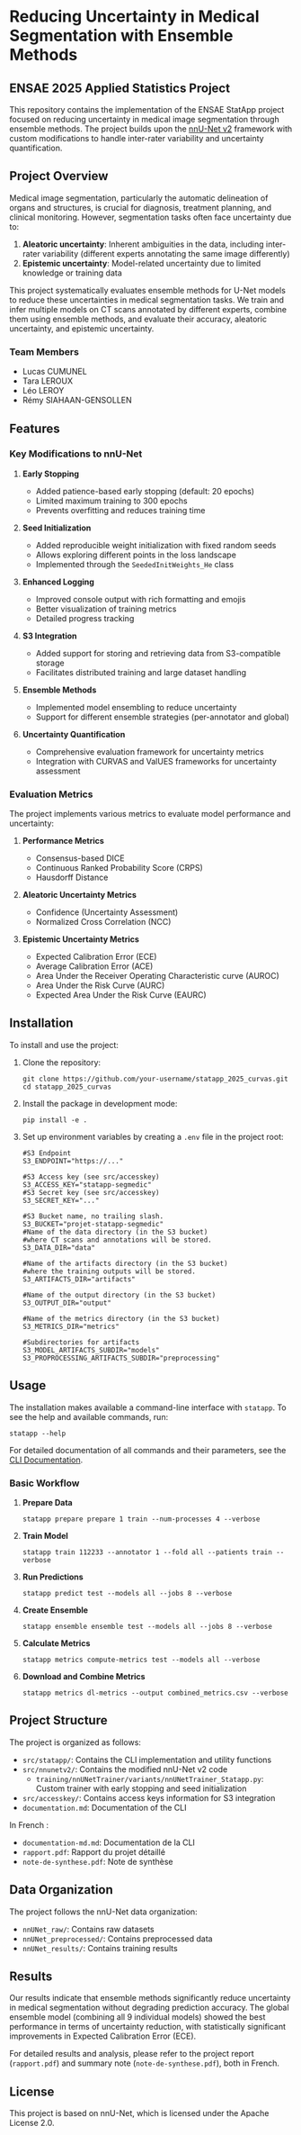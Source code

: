 # Reducing Uncertainty in Medical Segmentation with Ensemble Methods

## ENSAE 2025 Applied Statistics Project

This repository contains the implementation of the ENSAE StatApp project focused on reducing uncertainty in medical image segmentation through ensemble methods. The project builds upon the [nnU-Net v2](https://github.com/MIC-DKFZ/nnUNet) framework with custom modifications to handle inter-rater variability and uncertainty quantification.

## Project Overview

Medical image segmentation, particularly the automatic delineation of organs and structures, is crucial for diagnosis, treatment planning, and clinical monitoring. However, segmentation tasks often face uncertainty due to:

1. **Aleatoric uncertainty**: Inherent ambiguities in the data, including inter-rater variability (different experts annotating the same image differently)
2. **Epistemic uncertainty**: Model-related uncertainty due to limited knowledge or training data

This project systematically evaluates ensemble methods for U-Net models to reduce these uncertainties in medical segmentation tasks. We train and infer multiple models on CT scans annotated by different experts, combine them using ensemble methods, and evaluate their accuracy, aleatoric uncertainty, and epistemic uncertainty.

### Team Members
- Lucas CUMUNEL
- Tara LEROUX
- Léo LEROY
- Rémy SIAHAAN-GENSOLLEN

## Features

### Key Modifications to nnU-Net

1. **Early Stopping**
   - Added patience-based early stopping (default: 20 epochs)
   - Limited maximum training to 300 epochs
   - Prevents overfitting and reduces training time

2. **Seed Initialization**
   - Added reproducible weight initialization with fixed random seeds
   - Allows exploring different points in the loss landscape
   - Implemented through the `SeededInitWeights_He` class

3. **Enhanced Logging**
   - Improved console output with rich formatting and emojis
   - Better visualization of training metrics
   - Detailed progress tracking

4. **S3 Integration**
   - Added support for storing and retrieving data from S3-compatible storage
   - Facilitates distributed training and large dataset handling

5. **Ensemble Methods**
   - Implemented model ensembling to reduce uncertainty
   - Support for different ensemble strategies (per-annotator and global)

6. **Uncertainty Quantification**
   - Comprehensive evaluation framework for uncertainty metrics
   - Integration with CURVAS and ValUES frameworks for uncertainty assessment

### Evaluation Metrics

The project implements various metrics to evaluate model performance and uncertainty:

1. **Performance Metrics**
   - Consensus-based DICE
   - Continuous Ranked Probability Score (CRPS)
   - Hausdorff Distance

2. **Aleatoric Uncertainty Metrics**
   - Confidence (Uncertainty Assessment)
   - Normalized Cross Correlation (NCC)

3. **Epistemic Uncertainty Metrics**
   - Expected Calibration Error (ECE)
   - Average Calibration Error (ACE)
   - Area Under the Receiver Operating Characteristic curve (AUROC)
   - Area Under the Risk Curve (AURC)
   - Expected Area Under the Risk Curve (EAURC)

## Installation

To install and use the project:

1. Clone the repository:
   ```shell
   git clone https://github.com/your-username/statapp_2025_curvas.git
   cd statapp_2025_curvas
   ```

2. Install the package in development mode:
   ```shell
   pip install -e .
   ```

3. Set up environment variables by creating a `.env` file in the project root:
   ```dotenv
   #S3 Endpoint
   S3_ENDPOINT="https://..."

   #S3 Access key (see src/accesskey)
   S3_ACCESS_KEY="statapp-segmedic"
   #S3 Secret key (see src/accesskey)
   S3_SECRET_KEY="..."

   #S3 Bucket name, no trailing slash.
   S3_BUCKET="projet-statapp-segmedic"
   #Name of the data directory (in the S3 bucket)
   #where CT scans and annotations will be stored.
   S3_DATA_DIR="data"

   #Name of the artifacts directory (in the S3 bucket)
   #where the training outputs will be stored.
   S3_ARTIFACTS_DIR="artifacts"

   #Name of the output directory (in the S3 bucket)
   S3_OUTPUT_DIR="output"

   #Name of the metrics directory (in the S3 bucket)
   S3_METRICS_DIR="metrics"

   #Subdirectories for artifacts
   S3_MODEL_ARTIFACTS_SUBDIR="models"
   S3_PROPROCESSING_ARTIFACTS_SUBDIR="preprocessing"
   ```
## Usage

The installation makes available a command-line interface with `statapp`. To see the help and available commands, run:

```shell
statapp --help
```

For detailed documentation of all commands and their parameters, see the [CLI Documentation](documentation.md).

### Basic Workflow

1. **Prepare Data**
   ```shell
   statapp prepare prepare 1 train --num-processes 4 --verbose
   ```

2. **Train Model**
   ```shell
   statapp train 112233 --annotator 1 --fold all --patients train --verbose
   ```

3. **Run Predictions**
   ```shell
   statapp predict test --models all --jobs 8 --verbose
   ```

4. **Create Ensemble**
   ```shell
   statapp ensemble ensemble test --models all --jobs 8 --verbose
   ```

5. **Calculate Metrics**
   ```shell
   statapp metrics compute-metrics test --models all --verbose
   ```

6. **Download and Combine Metrics**
   ```shell
   statapp metrics dl-metrics --output combined_metrics.csv --verbose
   ```

## Project Structure

The project is organized as follows:

- `src/statapp/`: Contains the CLI implementation and utility functions
- `src/nnunetv2/`: Contains the modified nnU-Net v2 code
  - `training/nnUNetTrainer/variants/nnUNetTrainer_Statapp.py`: Custom trainer with early stopping and seed initialization
- `src/accesskey/`: Contains access keys information for S3 integration
- `documentation.md`: Documentation of the CLI

In French : 
- `documentation-md.md`: Documentation de la CLI
- `rapport.pdf`: Rapport du projet détaillé
- `note-de-synthese.pdf`: Note de synthèse

## Data Organization

The project follows the nnU-Net data organization:
- `nnUNet_raw/`: Contains raw datasets
- `nnUNet_preprocessed/`: Contains preprocessed data
- `nnUNet_results/`: Contains training results

## Results

Our results indicate that ensemble methods significantly reduce uncertainty in medical segmentation without degrading prediction accuracy. The global ensemble model (combining all 9 individual models) showed the best performance in terms of uncertainty reduction, with statistically significant improvements in Expected Calibration Error (ECE).

For detailed results and analysis, please refer to the project report (`rapport.pdf`) and summary note (`note-de-synthese.pdf`), both in French.

## License

This project is based on nnU-Net, which is licensed under the Apache License 2.0.
